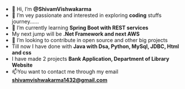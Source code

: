 - 👋 Hi, I’m **@ShivamVishwakarma**
- 👀 I’m vey passionate and interested in exploring **coding** stuffs journey......
- 🌱 I’m currently learning **Spring Boot with REST services**
- My next jump will be **.Net Framework and next AWS**
- 💞️ I’m looking to contribute in open source and other big projects
- Till now I have done with **Java with Dsa, Python, MySql, JDBC, Html and css**
- I have made 2 projects **Bank Application, Department of Library Website**
- 📫You want to contact me through my email **shivamvishwakarma1432@gmail.com**

<!---
--->
